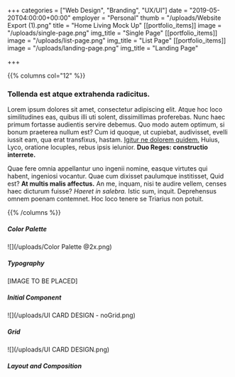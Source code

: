 +++
categories = ["Web Design", "Branding", "UX/UI"]
date = "2019-05-20T04:00:00+00:00"
employer = "Personal"
thumb = "/uploads/Website Export (1).png"
title = "Home Living Mock Up"
[[portfolio_items]]
image = "/uploads/single-page.png"
img_title = "Single Page"
[[portfolio_items]]
image = "/uploads/list-page.png"
img_title = "List Page"
[[portfolio_items]]
image = "/uploads/landing-page.png"
img_title = "Landing Page"

+++

{{% columns col="12" %}}

### Tollenda est atque extrahenda radicitus.

Lorem ipsum dolores sit amet, consectetur adipiscing elit. Atque hoc loco similitudines eas, quibus illi uti solent, dissimillimas proferebas. Nunc haec primum fortasse audientis servire debemus. Quo modo autem optimum, si bonum praeterea nullum est? Cum id quoque, ut cupiebat, audivisset, evelli iussit eam, qua erat transfixus, hastam. [Igitur ne dolorem quidem.](http://loripsum.net/) Huius, Lyco, oratione locuples, rebus ipsis ielunior. **Duo Reges: constructio interrete.**

Quae fere omnia appellantur uno ingenii nomine, easque virtutes qui habent, ingeniosi vocantur. Quae cum dixisset paulumque institisset, Quid est? **At multis malis affectus.** An me, inquam, nisi te audire vellem, censes haec dicturum fuisse? _Haeret in salebra._ Istic sum, inquit. Deprehensus omnem poenam contemnet. Hoc loco tenere se Triarius non potuit.

{{% /columns %}}


##### Color Palette

![](/uploads/Color Palette @2x.png)

##### Typography

\[IMAGE TO BE PLACED\]

##### Initial Component

![](/uploads/UI CARD DESIGN - noGrid.png)

##### Grid

![](/uploads/UI CARD DESIGN.png)

##### Layout and Composition